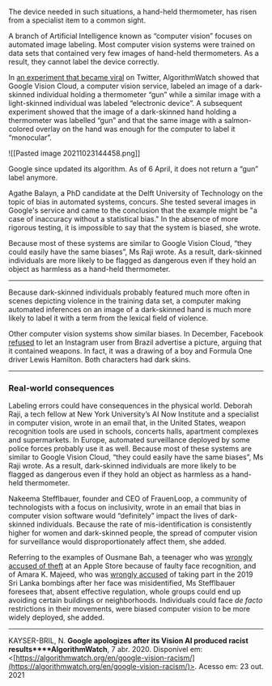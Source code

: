 The device needed in such situations, a hand-held thermometer, has risen from a specialist item to a common sight.

A branch of Artificial Intelligence known as “computer vision” focuses on automated image labeling. Most computer vision systems were trained on data sets that contained very few images of hand-held thermometers. As a result, they cannot label the device correctly.

In [an experiment that became viral](https://twitter.com/nicolaskb/status/1244921742486917120 "https://twitter.com/nicolaskb/status/1244921742486917120") on Twitter, AlgorithmWatch showed that Google Vision Cloud, a computer vision service, labeled an image of a dark-skinned individual holding a thermometer “gun” while a similar image with a light-skinned individual was labeled “electronic device”. A subsequent experiment showed that the image of a dark-skinned hand holding a thermometer was labelled “gun” and that the same image with a salmon-colored overlay on the hand was enough for the computer to label it “monocular”.

![[Pasted image 20211023144458.png]]

Google since updated its algorithm. As of 6 April, it does not return a “gun” label anymore.

Agathe Balayn, a PhD candidate at the Delft University of Technology on the topic of bias in automated systems, concurs. She tested several images in Google's service and came to the conclusion that the example might be "a case of inaccuracy without a statistical bias." In the absence of more rigorous testing, it is impossible to say that the system is biased, she wrote.

Because most of these systems are similar to Google Vision Cloud, “they could easily have the same biases”, Ms Raji wrote. As a result, dark-skinned individuals are more likely to be flagged as dangerous even if they hold an object as harmless as a hand-held thermometer.

----


Because dark-skinned individuals probably featured much more often in scenes depicting violence in the training data set, a computer making automated inferences on an image of a dark-skinned hand is much more likely to label it with a term from the lexical field of violence.

Other computer vision systems show similar biases. In December, Facebook [refused](https://www.instagram.com/p/B5HJrglJjHq/ "https://www.instagram.com/p/B5HJrglJjHq/") to let an Instagram user from Brazil advertise a picture, arguing that it contained weapons. In fact, it was a drawing of a boy and Formula One driver Lewis Hamilton. Both characters had dark skins.

--------

### Real-world consequences

Labeling errors could have consequences in the physical world. Deborah Raji, a tech fellow at New York University’s AI Now Institute and a specialist in computer vision, wrote in an email that, in the United States, weapon recognition tools are used in schools, concerts halls, apartment complexes and supermarkets. In Europe, automated surveillance deployed by some police forces probably use it as well. Because most of these systems are similar to Google Vision Cloud, “they could easily have the same biases”, Ms Raji wrote. As a result, dark-skinned individuals are more likely to be flagged as dangerous even if they hold an object as harmless as a hand-held thermometer.

Nakeema Stefflbauer, founder and CEO of FrauenLoop, a community of technologists with a focus on inclusivity, wrote in an email that bias in computer vision software would “definitely” impact the lives of dark-skinned individuals. Because the rate of mis-identification is consistently higher for women and dark-skinned people, the spread of computer vision for surveillance would disproportionately affect them, she added.

Referring to the examples of Ousmane Bah, a teenager who was [wrongly accused of theft](https://www.bloomberg.com/news/articles/2019-04-22/apple-face-recognition-blamed-by-new-york-teen-for-false-arrest "https://www.bloomberg.com/news/articles/2019-04-22/apple-face-recognition-blamed-by-new-york-teen-for-false-arrest") at an Apple Store because of faulty face recognition, and of Amara K. Majeed, who was [wrongly accused](https://www.bostonglobe.com/metro/2019/04/28/brown-student-mistaken-identified-sri-lanka-bombings-suspect/0hP2YwyYi4qrCEdxKZCpZM/story.html "https://www.bostonglobe.com/metro/2019/04/28/brown-student-mistaken-identified-sri-lanka-bombings-suspect/0hP2YwyYi4qrCEdxKZCpZM/story.html") of taking part in the 2019 Sri Lanka bombings after her face was misidentified, Ms Stefflbauer foresees that, absent effective regulation, whole groups could end up avoiding certain buildings or neighborhoods. Individuals could face _de facto_ restrictions in their movements, were biased computer vision to be more widely deployed, she added.




------
KAYSER-BRIL, N. **Google apologizes after its Vision AI produced racist results****AlgorithmWatch**, 7 abr. 2020. Disponível em: <[https://algorithmwatch.org/en/google-vision-racism/](https://algorithmwatch.org/en/google-vision-racism/)>. Acesso em: 23 out. 2021
